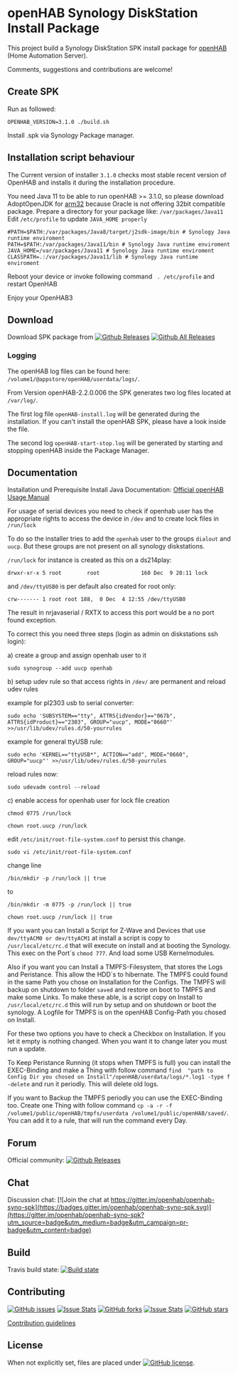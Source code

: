 # openHAB Synology DiskStation Install Package

This project build a Synology DiskStation SPK install package for [openHAB](https://www.openhab.org) (Home Automation Server).

Comments, suggestions and contributions are welcome!

## Create SPK

Run as followed:
```
OPENHAB_VERSION=3.1.0 ./build.sh
```
Install .spk via Synology Package manager.


## Installation script behaviour

The Current version of installer `3.1.0` checks most stable recent version of OpenHAB and installs it during the installation procedure.

You need Java 11 to be able to run openHAB >= 3.1.0, so please download AdoptOpenJDK for [arm32](https://github.com/AdoptOpenJDK/openjdk11-binaries/releases/download/jdk-11.0.9.1%2B1/OpenJDK11U-jdk_aarch64_linux_hotspot_11.0.9.1_1.tar.gz) because Oracle is not offering 32bit compatible package.
Prepare a directory for your package like: `/var/packages/Java11`
Edit `/etc/profile` to update `JAVA_HOME properly`

```
#PATH=$PATH:/var/packages/Java8/target/j2sdk-image/bin # Synology Java runtime enviroment
PATH=$PATH:/var/packages/Java11/bin # Synology Java runtime enviroment
JAVA_HOME=/var/packages/Java11 # Synology Java runtime enviroment
CLASSPATH=.:/var/packages/Java11/lib # Synology Java runtime enviroment
```

Reboot your device or invoke following command ` . /etc/profile` and restart OpenHAB 

Enjoy your OpenHAB3

## Download

Download SPK package from [![Github Releases](https://img.shields.io/badge/download-releases-blue.svg)](https://github.com/openhab/openhab-syno-spk/releases) [![Github All Releases](https://img.shields.io/github/downloads/openhab/openhab-syno-spk/total.svg?maxAge=2592000)](http://www.somsubhra.com/github-release-stats/?username=openhab&repository=openhab-syno-spk)

### Logging

The openHAB log files can be found here:
`/volume1/@appstore/openHAB/userdata/logs/`.

From Version openHAB-2.2.0.006 the SPK generates two log files located at `/var/log/`.

The first log file `openHAB-install.log` will be generated during the installation. If you can't install the openHAB SPK, please have a look inside the file.

The second log `openHAB-start-stop.log` will be generated by starting and stopping openHAB inside the Package Manager.

## Documentation

Installation und Prerequisite Install Java Documentation: [Official openHAB Usage Manual](https://www.openhab.org/docs/installation/synology.html)

For usage of serial devices you need to check if openhab user has the appropriate rights to access the device in `/dev` and to create lock files in `/run/lock`

To do so the installer tries to add the `openhab` user to the groups `dialout` and `uucp`. But these groups are not present on all synology diskstations.

`/run/lock` for instance is created as this on a ds214play:

`drwxr-xr-x 5 root        root             160 Dec  9 20:11 lock`

and `/dev/ttyUSB0` is per default also created for root only:

`crw------- 1 root root 188,  0 Dec  4 12:55 /dev/ttyUSB0`

The result in nrjavaserial / RXTX to access this port would be a no port found exception.

To correct this you need three steps (login as admin on diskstations ssh login):

a) create a group and assign openhab user to it

`sudo synogroup --add uucp openhab`

b) setup udev rule so that access rights in `/dev/` are permanent and reload udev rules

example for pl2303 usb to serial converter:

`sudo echo 'SUBSYSTEM=="tty", ATTRS{idVendor}=="067b", ATTRS{idProduct}=="2303", GROUP="uucp", MODE="0660"' >>/usr/lib/udev/rules.d/50-yourrules`

example for general ttyUSB rule:

`sudo echo 'KERNEL=="ttyUSB*", ACTION=="add", MODE="0660", GROUP="uucp"' >>/usr/lib/udev/rules.d/50-yourrules`

reload rules now:

`sudo udevadm control --reload`

c) enable access for openhab user for lock file creation

`chmod 0775 /run/lock`

`chown root.uucp /run/lock`

edit `/etc/init/root-file-system.conf` to persist this change.

`sudo vi /etc/init/root-file-system.conf`

change line

`/bin/mkdir -p /run/lock || true`

to

`/bin/mkdir -m 0775 -p /run/lock || true`

`chown root.uucp /run/lock || true`

If you want you can Install a Script for Z-Wave and Devices that use `dev/ttyACM0 or dev/ttyACM1` at install a script is copy to `/usr/local/etc/rc.d` that will execute on install and at booting the Synology. 
This exec on the Port´s `chmod 777`. And load some USB Kernelmodules. 

Also if you want you can Install a TMPFS-Filesystem, that stores the Logs and Peristance. This allow the HDD´s to hibernate. 
The TMPFS could found in the same Path you chose on Installation for the Configs. 
The TMPFS will backup on shutdown to folder `saved` and restore on boot to TMPFS and make some Links. To make these able, is a script copy on Install to `/usr/local/etc/rc.d` this will run by setup and on shutdown or boot the synology. A Logfile for TMPFS is on the openHAB Config-Path you chosed on Install.

For these two options you have to check a Checkbox on Installation. If you let it empty is nothing changed. When you want it to change later you must run a update. 

To Keep Peristance Running (it stops when TMPFS is full) you can install the EXEC-Binding and make a Thing with follow command 
`find  "path to Config Dir you chosed on Install"/openHAB/userdata/logs/*.log1 -type f -delete` and run it periodly. This will delete old logs. 

If you want to Backup the TMPFS periodly you can use the EXEC-Binding too. 
Create one Thing with follow command `cp -a -r -f /volume1/public/openHAB/tmpfs/userdata /volume1/public/openHAB/saved/`. You can add it to a rule, that will run the command every Day. 

## Forum

Official community: [![Github Releases](https://img.shields.io/badge/openhab-forum-orange.svg)](https://community.openhab.org/t/synology-diskstation/1446)

## Chat

Discussion chat: [![Join the chat at https://gitter.im/openhab/openhab-syno-spk](https://badges.gitter.im/openhab/openhab-syno-spk.svg)](https://gitter.im/openhab/openhab-syno-spk?utm_source=badge&utm_medium=badge&utm_campaign=pr-badge&utm_content=badge)

## Build

Travis build state: [![Build state](https://travis-ci.org/openhab/openhab-syno-spk.svg?branch=master)](https://travis-ci.org/openhab/openhab-syno-spk)

## Contributing

[![GitHub issues](https://img.shields.io/github/issues/openhab/openhab-syno-spk.svg)](https://github.com/openhab/openhab-syno-spk/issues) [![Issue Stats](http://www.issuestats.com/github/openhab/openhab-syno-spk/badge/issue?style=flat)](http://www.issuestats.com/github/openhab/openhab-syno-spk) [![GitHub forks](https://img.shields.io/github/forks/openhab/openhab-syno-spk.svg)](https://github.com/openhab/openhab-syno-spk/network) [![Issue Stats](http://www.issuestats.com/github/openhab/openhab-syno-spk/badge/pr?style=flat)](http://www.issuestats.com/github/openhab/openhab-syno-spk) [![GitHub stars](https://img.shields.io/github/stars/openhab/openhab-syno-spk.svg)](https://github.com/openhab/openhab-syno-spk/stargazers)

[Contribution guidelines](https://github.com/openhab/openhab-syno-spk/blob/master/CONTRIBUTING.md)

## License

When not explicitly set, files are placed under [![GitHub license](https://img.shields.io/badge/license-Eclipse-blue.svg)](https://raw.githubusercontent.com/openhab/openhab-syno-spk/master/LICENSE).
